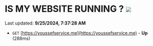 # IS MY WEBSITE RUNNING ? [![](https://img.shields.io/static/v1?label=Sponsor&message=%E2%9D%A4&logo=GitHub&color=%23fe8e86)](https://github.com/sponsors/Youssef-Lehmam)

Last updated: **9/25/2024, 7:37:28 AM**

- `GET` [https://youssefservice.me](https://youssefservice.me) - **Up** (288ms)

